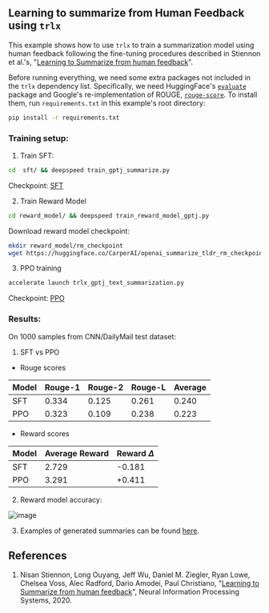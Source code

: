 ## Learning to summarize from Human Feedback using `trlx`

This example shows how to use `trlx` to train a summarization model using human feedback
following the fine-tuning procedures described in Stiennon et al.'s, "[Learning to Summarize from human feedback](https://arxiv.org/abs/2106.00987)".


Before running everything, we need some extra packages not included in the `trlx` dependency list. Specifically, we need HuggingFace's [`evaluate`](https://huggingface.co/docs/evaluate/index) package and Google's re-implementation of ROUGE, [`rouge-score`](https://github.com/google-research/google-research/tree/master/rouge). To install them, run `requirements.txt` in this example's root directory:


```bash
pip install -r requirements.txt
```


### Training setup:

1. Train SFT:
```bash
cd  sft/ && deepspeed train_gptj_summarize.py
```

Checkpoint: [SFT](https://huggingface.co/CarperAI/openai_summarize_tldr_sft)

2. Train Reward Model
```bash
cd reward_model/ && deepspeed train_reward_model_gptj.py
```

Download reward model checkpoint:
```bash
mkdir reward_model/rm_checkpoint
wget https://huggingface.co/CarperAI/openai_summarize_tldr_rm_checkpoint/resolve/main/pytorch_model.bin -O reward_model/rm_checkpoint/pytorch_model.bin
```

3. PPO training
```bash
accelerate launch trlx_gptj_text_summarization.py
```

Checkpoint: [PPO](https://huggingface.co/CarperAI/openai_summarize_tldr_ppo)


### Results:
On 1000 samples from CNN/DailyMail test dataset:
1. SFT vs PPO
- Rouge scores

| Model | Rouge-1 | Rouge-2 | Rouge-L | Average |
| --- | --- | --- | --- |   --- |
| SFT | 0.334 | 0.125 | 0.261 | 0.240 |
| PPO | 0.323 | 0.109 | 0.238 | 0.223 |

- Reward scores

| Model | Average Reward | Reward $\Delta$ |
| --- | --- | --- |
| SFT | 2.729 | -0.181 |
| PPO | 3.291 | +0.411 |

2. Reward model accuracy:

![image](https://user-images.githubusercontent.com/28798474/210157656-c5b20b9a-f6ef-4e88-a0ee-5596d5b28d58.png)

3. Examples of generated summaries can be found [here](https://wandb.ai/carperai/summarize_RLHF/runs/1rpm40g8).



## References

1. Nisan Stiennon, Long Ouyang, Jeff Wu, Daniel M. Ziegler, Ryan Lowe, Chelsea Voss, Alec Radford, Dario Amodei, Paul Christiano, "[Learning to Summarize from human feedback](https://arxiv.org/abs/2106.00987)", Neural Information Processing Systems, 2020.
